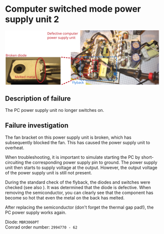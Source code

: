 # Computer switched mode power supply unit 2

![](figures/overview.png)

## Description of failure
The PC power supply unit no longer switches on.

## Failure investigation
The fan bracket on this power supply unit is broken, which has subsequently blocked the fan. This has caused the power supply unit to overheat.

When troubleshooting, it is important to simulate starting the PC by short-circuiting the corresponding power supply pin to ground. The power supply unit then starts to supply voltage at the output. However, the output voltage of the power supply unit is still not present.

During the standard check of the flyback, the diodes and switches were checked (see also ). It was determined that the diode is defective. When removing the semiconductor, you can clearly see that the component has become so hot that even the metal on the back has melted.

After replacing the semiconductor (don't forget the thermal gap pad!), the PC power supply works again.

Diode: `MBR3060PT`     
Conrad order number: `2994770 - 62`
